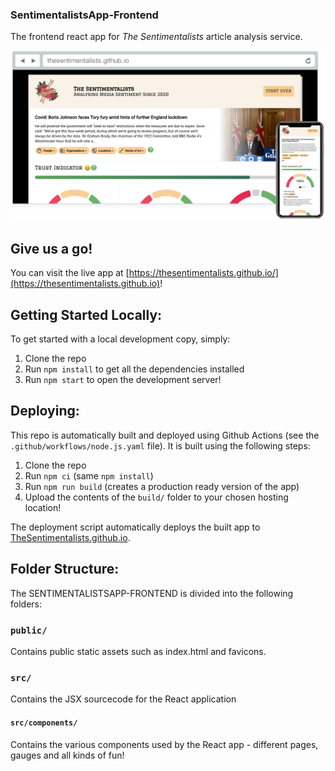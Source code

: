 ### SentimentalistsApp-Frontend
The frontend react app for *The Sentimentalists* article analysis service.

![Screenshot of frontend](https://github.com/TheSentimentalists/SentimentalistsApp-Frontend/blob/master/docs/screenshot.png?raw=true)

## Give us a go!
You can visit the live app at [https://thesentimentalists.github.io/](https://thesentimentalists.github.io)!

## Getting Started Locally:
To get started with a local development copy, simply:
1. Clone the repo
2. Run `npm install` to get all the dependencies installed
3. Run `npm start` to open the development server!

## Deploying:
This repo is automatically built and deployed using Github Actions (see the `.github/workflows/node.js.yaml` file). It is built using the following steps:
1. Clone the repo
2. Run `npm ci` (same `npm install`)
3. Run `npm run build` (creates a production ready version of the app)
4. Upload the contents of the `build/` folder to your chosen hosting location!

The deployment script automatically deploys the built app to [TheSentimentalists.github.io](https://github.com/TheSentimentalists/TheSentimentalists.github.io).

## Folder Structure:

The SENTIMENTALISTSAPP-FRONTEND is divided into the following folders:

### `public/`
Contains public static assets such as index.html and favicons.


### `src/`
Contains the JSX sourcecode for the React application

#### `src/components/`
Contains the various components used by the React app - different pages, gauges and all kinds of fun!
